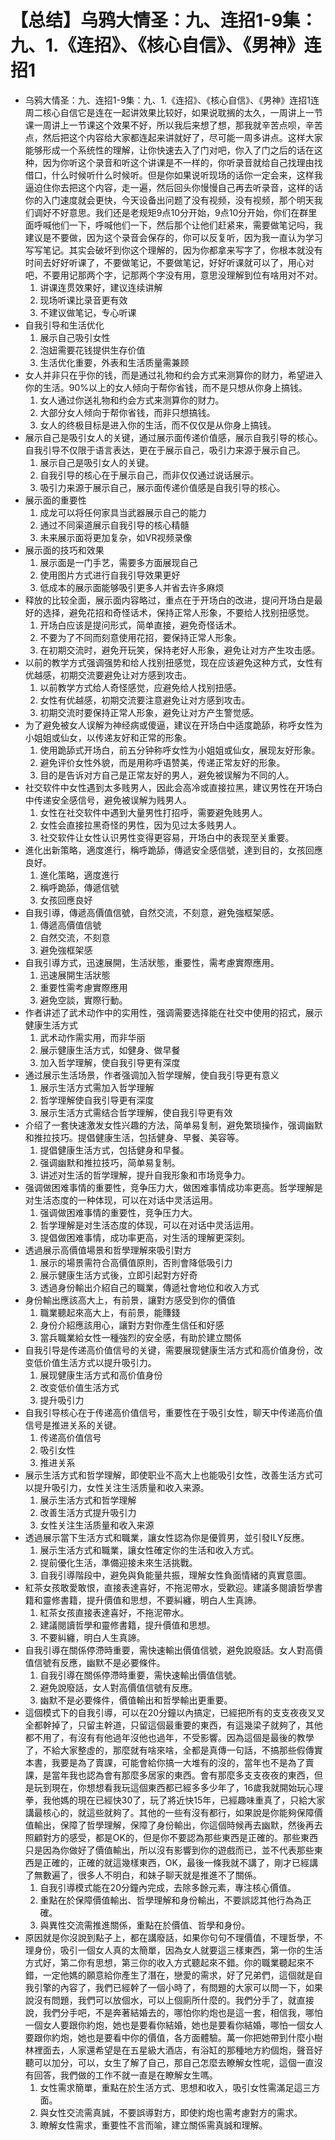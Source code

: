 # 【总结】乌鸦大情圣：九、连招1-9集：九、1.《连招》、《核心自信》、《男神》连招1

-   乌鸦大情圣：九、连招1-9集：九、1.《连招》、《核心自信》、《男神》连招1连周二核心自信它是连在一起讲效果比较好，如果说耽搁的太久，一周讲上一节课一周讲上一节课这个效果不好，所以我后来想了想，那我就辛苦点呗，辛苦点，然后把这个内容给大家都连起来讲就好了，尽可能一周多讲点。这样大家能够形成一个系统性的理解，让你快速去入了门对吧，你入了门之后的话在这种，因为你听这个录音和听这个讲课是不一样的，你听录音就给自己找理由找借口，什么时候听什么时候听。但是你如果说听现场的话你一定会来，这样我逼迫住你去把这个内容，走一遍，然后回头你慢慢自己再去听录音，这样的话你的入门速度就会更快，今天设备出问题了没有视频，没有视频，那个明天我们调好不好意思。我们还是老规矩9点10分开始，9点10分开始，你们在群里面呼喊他们一下，呼喊他们一下，然后那个让他们赶紧来，需要做笔记吗，我建议是不要做，因为这个录音会保存的，你可以反复听，因为我一直认为学习写写笔记。其实会破坏到你这个理解的，因为你都拿来写字了，你根本就没有时间去好好听课了，不要做笔记，不要做笔记，好好听课就可以了，用心对吧，不要用记那两个字，记那两个字没有用，意思没理解到位有啥用对不对。
    1.  讲课连贯效果好，建议连续讲解
    2.  现场听课比录音更有效
    3.  不建议做笔记，专心听课
-   自我引导和生活优化
    1.  展示自己吸引女性
    2.  泡妞需要花钱提供生存价值
    3.  生活优化重要，外表和生活质量需兼顾
-   女人并非只在乎你的钱，而是通过礼物和约会方式来测算你的财力，希望进入你的生活。90%以上的女人倾向于帮你省钱，而不是只想从你身上搞钱。
    1.  女人通过你送礼物和约会方式来测算你的财力。
    2.  大部分女人倾向于帮你省钱，而非只想搞钱。
    3.  女人的终极目标是进入你的生活，而不仅仅是从你身上搞钱。
-   展示自己是吸引女人的关键，通过展示面传递价值感，展示自我引导的核心。自我引导不仅限于语言表达，更在于展示自己，吸引力来源于展示自己。
    1.  展示自己是吸引女人的关键。
    2.  自我引导的核心在于展示自己，而非仅仅通过说话展示。
    3.  吸引力来源于展示自己，展示面传递价值感是自我引导的核心。
-   展示面的重要性
    1.  成龙可以将任何家具当武器展示自己的能力
    2.  通过不同渠道展示自我引导的核心精髓
    3.  未来展示面将更加复杂，如VR视频录像
-   展示面的技巧和效果
    1.  展示面是一门手艺，需要多方面展现自己
    2.  使用图片方式进行自我引导效果更好
    3.  低成本的展示面能够吸引更多人并省去许多麻烦
-   释放的比较全面，展示面内容略过，重点在于开场白的改进，提问开场白是最好的选择，避免花招和奇怪话术，保持正常人形象，不要给人找别扭感觉。
    1.  开场白应该是提问形式，简单直接，避免奇怪话术。
    2.  不要为了不同而刻意使用花招，要保持正常人形象。
    3.  在初期交流时，避免开玩笑，保持老好人形象，避免让对方产生攻击感。
-   以前的教学方式强调强势和给人找别扭感觉，现在应该避免这种方式，女性有优越感，初期交流要避免让对方感到攻击。
    1.  以前教学方式给人奇怪感觉，应避免给人找别扭感。
    2.  女性有优越感，初期交流要注意避免让对方感到攻击。
    3.  初期交流时要保持正常人形象，避免让对方产生警觉感。
-   为了避免被女人误解为神经病或傻逼，建议在开场白中适度跪舔，称呼女性为小姐姐或仙女，以传递友好和正常的形象。
    1.  使用跪舔式开场白，前五分钟称呼女性为小姐姐或仙女，展现友好形象。
    2.  避免评价女性外貌，而是用称呼语赞美，传递正常友好的形象。
    3.  目的是告诉对方自己是正常友好的男人，避免被误解为不同的人。
-   社交软件中女性遇到太多贱男人，因此会高冷或直接拉黑，建议男性在开场白中传递安全感信号，避免被误解为贱男人。
    1.  女性在社交软件中遇到大量男性打招呼，需要避免贱男人。
    2.  女性会直接拉黑奇怪的男性，因为见过太多贱男人。
    3.  社交软件让女性认识男性变得更容易，开场白中的表现至关重要。
-   進化出新策略，適度進行，稱呼跪舔，傳遞安全感信號，達到目的，女孩回應良好。
    1.  進化策略，適度進行
    2.  稱呼跪舔，傳遞信號
    3.  女孩回應良好
-   自我引導，傳遞高價值信號，自然交流，不刻意，避免強框架感。
    1.  傳遞高價值信號
    2.  自然交流，不刻意
    3.  避免強框架感
-   自我引導方式，迅速展開，生活狀態，重要性，需考慮實際應用。
    1.  迅速展開生活狀態
    2.  重要性需考慮實際應用
    3.  避免空談，實際行動。
-   作者讲述了武术动作中的实用性，强调需要选择能在社交中使用的招式，展示健康生活方式
    1.  武术动作需实用，而非华丽
    2.  展示健康生活方式，如健身、做早餐
    3.  加入哲学理解，使自我引导更有深度
-   通过展示生活场景，作者强调加入哲学理解，使自我引导更有意义
    1.  展示生活方式需加入哲学理解
    2.  哲学理解使自我引导更有深度
    3.  展示生活方式需结合哲学理解，使自我引导更有效
-   介绍了一套快速激发女性兴趣的方法，简单易复制，避免繁琐操作，强调幽默和推拉技巧。提倡健康生活，包括健身、早餐、美容等。
    1.  提倡健康生活方式，包括健身和早餐。
    2.  强调幽默和推拉技巧，简单易复制。
    3.  讲述对生活的哲学理解，提升自我形象和市场竞争力。
-   强调做困难事情的重要性，竞争压力大，做困难事情成功率更高。哲学理解是对生活态度的一种体现，可以在对话中灵活运用。
    1.  强调做困难事情的重要性，竞争压力大。
    2.  哲学理解是对生活态度的体现，可以在对话中灵活运用。
    3.  提倡做困难事情，成功率更高，对生活的理解更深刻。
-   透過展示高價值場景和哲學理解來吸引對方
    1.  展示的場景需符合高價值原則，否則會降低吸引力
    2.  展示健康生活方式後，立即引起對方好奇
    3.  透過身份輸出介紹自己的職業，傳遞社會地位和收入方式
-   身份輸出應該高大上，有前景，讓對方感受到你的價值
    1.  職業聽起來高大上，有前景，能賺錢
    2.  身份介紹應該用心，讓對方對你產生信任和好感
    3.  當兵職業給女性一種強烈的安全感，有助於建立關係
-   自我引导是传递高价值信号的关键，需要展现健康生活方式和高价值身份，改变低价值生活方式以提升吸引力。
    1.  展现健康生活方式和高价值身份
    2.  改变低价值生活方式
    3.  提升吸引力
-   自我引导核心在于传递高价值信号，重要性在于吸引女性，聊天中传递高价值信号是推进关系的关键。
    1.  传递高价值信号
    2.  吸引女性
    3.  推进关系
-   展示生活方式和哲学理解，即使职业不高大上也能吸引女性，改善生活方式可以提升吸引力，女性关注生活质量和收入来源。
    1.  展示生活方式和哲学理解
    2.  改善生活方式提升吸引力
    3.  女性关注生活质量和收入来源
-   透過展示當下生活方式和職業，讓女性認為你是優質男，並引發ILY反應。
    1.  展示生活方式和職業，讓女性確定你的生活和收入方式。
    2.  提前優化生活，準備迎接未來生活挑戰。
    3.  自我引導階段中，避免與負能量共振，理解女性負面情緒的真實意圖。
-   紅茶女孩敢愛敢恨，直接表達喜好，不拖泥帶水，受歡迎。建議多閱讀哲學書籍和靈修書籍，提升價值和思想，不要糾纏，明白人生真諦。
    1.  紅茶女孩直接表達喜好，不拖泥帶水。
    2.  建議閱讀哲學和靈修書籍，提升價值和思想。
    3.  不要糾纏，明白人生真諦。
-   自我引導在關係停滯時重要，需快速輸出價值信號，避免說廢話。女人對高價值信號有反應，幽默不是必要條件。
    1.  自我引導在關係停滯時重要，需快速輸出價值信號。
    2.  避免說廢話，女人對高價值信號有反應。
    3.  幽默不是必要條件，價值輸出和哲學輸出更重要。
-   這個模式下的自我引導，可以在20分鐘以內搞定，已經把所有的支支夜夜叉叉全都幹掉了，只留主幹道，只留這個最重要的東西，有這幾梁子就夠了，其他都不用了，有沒有有他過年沒他也過年，不受影響。因為這個是最後的教學了，不給大家整虛的，那麼就有啥來啥，全都是真傳一句話，不搞那些假傳實本書，我要是為了賣課，可能會給你搞一大堆有的沒的，當年也不是為了賣課，是當年我也認為會有那麼多居家的東西。會有那麼多支支夜夜的東西，但是玩到現在，你想想看我玩這個東西都已經多多少年了，16歲我就開始玩心理拳，我他媽的現在已經快30了，玩了將近快15年，已經趣味重真了，只給大家講最核心的，就這些就夠了。其他的一些有沒有都行，如果說是你能夠保障價值輸出，保障了哲學理解，保障了身份輸出，你這個時候再去幽默，然後再去照顧對方的感受，都是OK的，但是你不要認為那些東西是正確的。那些東西只是因為你做好了價值輸出，所以沒有影響到你的遊戲而已，並不代表那些東西是正確的，正確的就這幾樣東西，OK，最後一條我就不講了，剛才已經講了無數遍了，很多人不明白，和妹子聊天就是推進不了關係。
    1.  自我引導模式能在20分鐘內完成，去除多餘元素，專注核心價值。
    2.  重點在於保障價值輸出、哲學理解和身份輸出，不要誤認其他行為為正確。
    3.  與異性交流需推進關係，重點在於價值、哲學和身份。
-   原因就是你沒說到點子上，都在講廢話，如果你句句不理價值，不理哲學，不理身份，吸引一個女人真的太簡單，因為女人就要這三樣東西，第一你的生活方式好，第二你有思想，第三你的收入方式聽起來不錯。你的職業聽起來不錯，一定他媽的願意給你產生了潛在，戀愛的需求，好了兄弟們，這個就是自我引擎的內容了，我們已經幹了一個小時了，有問題的大家可以問一下，如果說沒有問題，我們可以放個水，可以上個廁所什麼的。我們分手了，就直接說，我們分手吧，不是奔著結婚去的，哪怕你約炮也是這一套，相信我，哪怕一個女人要跟你約炮，她也是要看你結婚，她也是要看你結婚，哪怕一個女人要跟你約炮，她也是要看中你的價值，各方面體驗。萬一你把她帶到什麼小樹林裡面去，人家還希望是在五星級大酒店，有浴缸的那種地方約個炮，聲音好聽可以加分，可以，女生了解了自己，那自己怎麼去瞭解女性呢，這個一直沒有回答，我們做的工作不就一直是在瞭解女生嗎。
    1.  女性需求簡單，重點在於生活方式、思想和收入，吸引女性需滿足這三方面。
    2.  與女性交流需真誠，不要誤導對方，即使約炮也需考慮對方的需求。
    3.  瞭解女性需求，重要性不言而喻，建立關係需真誠和理解。